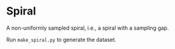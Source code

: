 # Spiral

A non-uniformly sampled spiral, i.e., a spiral with a sampling gap.

Run `make_spiral.py` to generate the dataset.